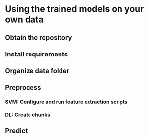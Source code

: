 # Using the trained models on your own data

## Obtain the repository

## Install requirements

## Organize data folder

## Preprocess
### SVM: Configure and run feature extraction scripts
### DL: Create chunks

## Predict
